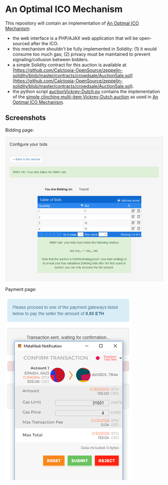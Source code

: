 # An Optimal ICO Mechanism

This repository will contain an implementation of [An Optimal ICO Mechanism](https://github.com/Calctopia-OpenSource/documentation/blob/master/An%20Optimal%20ICO%20Mechanism.pdf):
* the web interface is a PHP/AJAX web application that will be open-sourced after the ICO.
* this mechanism shouldn't be fully implemented in Solidity: (1) it would consume too much gas; (2) privacy must be maintained to prevent signaling/collusion between bidders.
* a simple Solidity contract for this auction is available at [https://github.com/Calctopia-OpenSource/zeppelin-solidity/blob/master/contracts/crowdsale/AuctionSale.sol](https://github.com/Calctopia-OpenSource/zeppelin-solidity/blob/master/contracts/crowdsale/AuctionSale.sol).
* the python script [auctionVickrey-Dutch.py](https://github.com/Calctopia-OpenSource/Optimal-ICO-Mechanism/blob/master/auctionVickrey-Dutch.py) contains the implementation of the [simple clinching multi-item Vickrey-Dutch auction](http://econcs.seas.harvard.edu/files/econcs/files/mishra_geb.pdf) as used in [An Optimal ICO Mechanism](https://github.com/Calctopia-OpenSource/documentation/blob/master/An%20Optimal%20ICO%20Mechanism.pdf).


## Screenshots

Bidding page:

![Bidding](https://github.com/Calctopia-OpenSource/Optimal-ICO-Mechanism/raw/master/bidding.PNG)

Payment page:

![Payment](https://github.com/Calctopia-OpenSource/Optimal-ICO-Mechanism/raw/master/payment.PNG)
